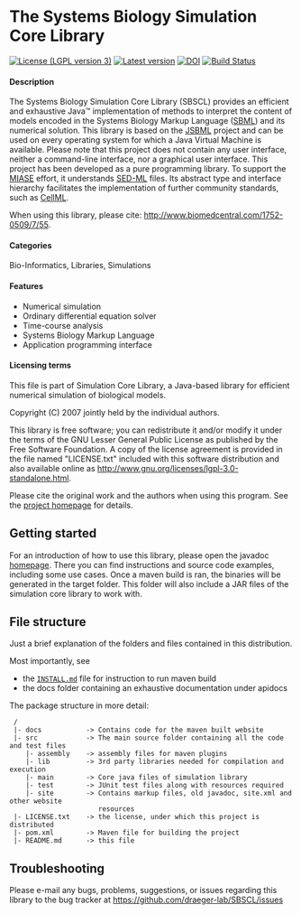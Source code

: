 # The Systems Biology Simulation Core Library

[![License (LGPL version 3)](https://img.shields.io/badge/license-LGPLv3.0-blue.svg?style=plastic)](http://opensource.org/licenses/LGPL-3.0)
[![Latest version](https://img.shields.io/badge/Latest_version-1.4.0-brightgreen.svg?style=plastic)](https://github.com/draeger-lab/SBSCL/releases/)
[![DOI](https://img.shields.io/badge/DOI-10.1186%2F1752--0509--7--55-blue.svg?style=plastic)](https://doi.org/10.1186/1752-0509-7-55)
[![Build Status](https://travis-ci.org/shalinshah1993/SBSCL.svg?branch=master&style=plastic)](https://travis-ci.org/shalinshah1993/SBSCL)

#### Description
The Systems Biology Simulation Core Library (SBSCL) provides an efficient and exhaustive Java™ implementation of methods to interpret the content of models encoded in the Systems Biology Markup Language ([SBML](http://sbml.org)) and its numerical solution. This library is based on the [JSBML](http://sbml.org/Software/JSBML) project and can be used on every operating system for which a Java Virtual Machine is available. Please note that this project does not contain any user interface, neither a command-line interface, nor a graphical user interface. This project has been developed as a pure programming library. To support the [MIASE](http://co.mbine.org/standards/miase) effort, it understands [SED-ML](http://sed-ml.org) files. Its abstract type and interface hierarchy facilitates the implementation of further community standards, such as [CellML](https://www.cellml.org).

When using this library, please cite: http://www.biomedcentral.com/1752-0509/7/55.

#### Categories
Bio-Informatics, Libraries, Simulations

#### Features
* Numerical simulation
* Ordinary differential equation solver
* Time-course analysis
* Systems Biology Markup Language
* Application programming interface

#### Licensing terms

This file is part of Simulation Core Library, a Java-based library for efficient numerical simulation of biological models.

Copyright (C) 2007 jointly held by the individual authors.

This library is free software; you can redistribute it and/or modify it under the terms of the GNU Lesser General Public License as published by the Free Software Foundation. A copy of the license agreement is provided in the file named "LICENSE.txt" included with this software distribution and also available online as http://www.gnu.org/licenses/lgpl-3.0-standalone.html.

Please cite the original work and the authors when using this program. See the [project homepage](https://draeger-lab.github.io/SBSCL/) for details.

## Getting started

For an introduction of how to use this library, please open the javadoc [homepage](https://draeger-lab.github.io/SBSCL/apidocs/overview-summary.html). There you can find instructions and source code examples, including some use cases. Once a maven build is ran, the binaries will be generated in the target folder. This folder will also include a JAR files of the simulation core library to work with.

## File structure

Just a brief explanation of the folders and files contained in this distribution.

Most importantly, see 
 * the [`INSTALL.md`](INSTALL.md) file for instruction to run maven build
 * the docs folder containing an exhaustive documentation under apidocs

The package structure in more detail:
```
 /
 |- docs           -> Contains code for the maven built website
 |- src            -> The main source folder containing all the code and test files
    |- assembly    -> assembly files for maven plugins
    |- lib         -> 3rd party libraries needed for compilation and execution
    |- main        -> Core java files of simulation library
    |- test        -> JUnit test files along with resources required
    |- site        -> Contains markup files, old javadoc, site.xml and other website 
                      resources 
 |- LICENSE.txt    -> the license, under which this project is distributed
 |- pom.xml        -> Maven file for building the project
 |- README.md      -> this file
```

## Troubleshooting

Please e-mail any bugs, problems, suggestions, or issues regarding this library to the bug tracker at https://github.com/draeger-lab/SBSCL/issues

